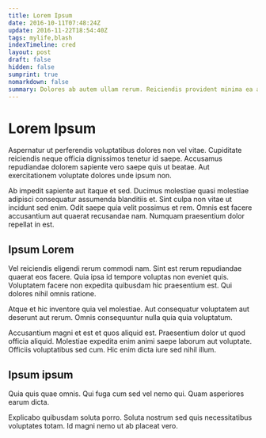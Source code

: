 ```yaml
---
title: Lorem Ipsum
date: 2016-10-11T07:48:24Z
update: 2016-11-22T18:54:40Z
tags: mylife,blash
indexTimeline: cred
layout: post
draft: false
hidden: false
sumprint: true
nomarkdown: false
summary: Dolores ab autem ullam rerum. Reiciendis provident minima ea aut sunt. Fuga in recusandae ad minus tempora libero assumenda sit. Voluptatem est minima sunt enim voluptas. Cum provident error fugit rerum consequuntur. Ea eaque eum autem veritatis minima hic sunt inventore.
---
```


# Lorem Ipsum

Aspernatur ut perferendis voluptatibus dolores non vel vitae. Cupiditate reiciendis neque officia dignissimos tenetur id saepe. Accusamus repudiandae dolorem sapiente vero saepe quis ut beatae. Aut exercitationem voluptate dolores unde ipsum non.

Ab impedit sapiente aut itaque et sed. Ducimus molestiae quasi molestiae adipisci consequatur assumenda blanditiis et. Sint culpa non vitae ut incidunt sed enim. Odit saepe quia velit possimus et rem. Omnis est facere accusantium aut quaerat recusandae nam. Numquam praesentium dolor repellat in est.

## Ipsum Lorem

Vel reiciendis eligendi rerum commodi nam. Sint est rerum repudiandae quaerat eos facere. Quia ipsa id tempore voluptas non eveniet quis. Voluptatem facere non expedita quibusdam hic praesentium est. Qui dolores nihil omnis ratione.

Atque et hic inventore quia vel molestiae. Aut consequatur voluptatem aut deserunt aut rerum. Omnis consequuntur nulla quia quia voluptatum.

Accusantium magni et est et quos aliquid est. Praesentium dolor ut quod officia aliquid. Molestiae expedita enim animi saepe laborum aut voluptate. Officiis voluptatibus sed cum. Hic enim dicta iure sed nihil illum.

## Ipsum ipsum

Quia quis quae omnis. Qui fuga cum sed vel nemo qui. Quam asperiores earum dicta.

Explicabo quibusdam soluta porro. Soluta nostrum sed quis necessitatibus voluptates totam. Id magni nemo ut ab placeat vero.

